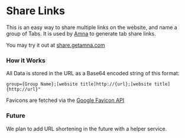 # Share Links
This is an easy way to share multiple links on the website, and name a group of Tabs. It is used by [Amna](https://getamna.com) to generate tab share links.

You may try it out at [share.getamna.com](http://share.getamna.com/share/?code=Z3JvdXA9TmV3cyBXZWJzaXRlcztbbmV3cy5nb29nbGUuY29tXWh0dHA6Ly9uZXdzLmdvb2dsZS5jb207W25ld3MueWNvbWJpbmF0b3IuY29tXWh0dHA6Ly9uZXdzLnljb21iaW5hdG9yLmNvbTtbdGltZXMuY29tXWh0dHA6Ly90aW1lcy5jb207W3dzai5jb21daHR0cDovL3dzai5jb207W2Nubi5jb21daHR0cDovL2Nubi5jb207)

### How it Works

All Data is stored in the URL as a Base64 encoded string of this format:
````
group={Group Name};[website title]http://{url};[website title]{http://url}"
````

Favicons are fetched via the [Google Favicon API](http://www.google.com/s2/favicons?domain=google.com)

### Future
We plan to add URL shortening in the future with a helper service.
